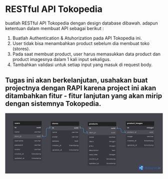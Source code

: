# RESTful API Tokopedia
buatlah RESTful API Tokopedia dengan design database dibawah. adapun ketentuan dalam membuat API sebagai berikut :

1. Buatlah Authentication & Atuhorization pada API Tokopedia ini.
2. User tidak bisa menambahkan product sebelum dia membuat toko (stores).
3. Pada saat membuat product, user harus memasukkan data product dan product imagesnya dalam 1 kali input sekaligus.
4. Tambahkan validasi untuk setiap input yang masuk di request body.

## Tugas ini akan berkelanjutan, usahakan buat projectnya dengan RAPI karena project ini akan ditambahkan fitur - fitur lanjutan yang akan mirip dengan sistemnya Tokopedia.

![](./db_tokopedia.png)

